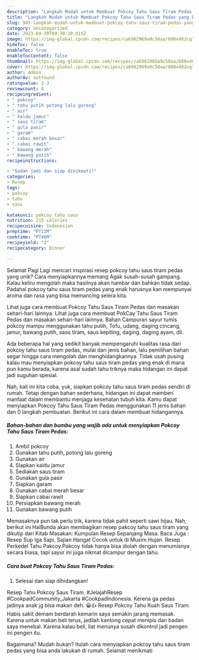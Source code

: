 ```yaml
---
description: "Langkah Mudah untuk Membuat Pokcoy Tahu Saus Tiram Pedas yang Enak, Enak"
title: "Langkah Mudah untuk Membuat Pokcoy Tahu Saus Tiram Pedas yang Enak, Enak"
slug: 945-langkah-mudah-untuk-membuat-pokcoy-tahu-saus-tiram-pedas-yang-enak-enak
category: Uncategorized
date: 2023-04-30T09:38:20.015Z
image: https://img-global.cpcdn.com/recipes/ca6962969a9c50aa/680x482cq70/pokcoy-tahu-saus-tiram-pedas-foto-resep-utama.jpg
hideToc: false
enableToc: true
enableTocContent: false
thumbnail: https://img-global.cpcdn.com/recipes/ca6962969a9c50aa/680x482cq70/pokcoy-tahu-saus-tiram-pedas-foto-resep-utama.jpg
cover: https://img-global.cpcdn.com/recipes/ca6962969a9c50aa/680x482cq70/pokcoy-tahu-saus-tiram-pedas-foto-resep-utama.jpg
author: Admin
authorAv: notfound
ratingvalue: 3.3
reviewcount: 8
recipeingredient:
- " pokcoy"
- " tahu putih potong lalu goreng"
- " air"
- " kaldu jamur"
- " saus tiram"
- " gula pasir"
- " garam"
- " cabai merah besar"
- " cabai rawit"
- " bawang merah"
- " bawang putih"
recipeinstructions:

- "Sudah jadi dan siap dinikmati!"
categories:
- Resep
tags:
- pokcoy
- tahu
- saus

katakunci: pokcoy tahu saus 
nutrition: 215 calories
recipecuisine: Indonesian
preptime: "PT13M"
cooktime: "PT46M"
recipeyield: "2"
recipecategory: Dinner

---
```



Selamat Pagi Lagi mencari inspirasi resep pokcoy tahu saus tiram pedas yang unik? Cara menyiapkannya memang Agak susah-susah gampang. Kalau keliru mengolah maka hasilnya akan hambar dan bahkan tidak sedap. Padahal pokcoy tahu saus tiram pedas yang enak harusnya kan mempunyai aroma dan rasa yang bisa memancing selera kita.


Lihat juga cara membuat Pokcoy Tahu Saus Tiram Pedas dan masakan sehari-hari lainnya. Lihat juga cara membuat PokCay Tahu Saus Tiram Pedas dan masakan sehari-hari lainnya. Bahan Campuran sayur tumis pokcoy mampu menggunakan tahu putih, Tofu, udang, daging cincang, jamur, bawang putih, saos tiram, saus kepiting, daging, daging ayam, dll.

Ada beberapa hal yang sedikit banyak mempengaruhi kualitas rasa dari pokcoy tahu saus tiram pedas, mulai dari jenis bahan, lalu pemilihan bahan segar hingga cara mengolah dan menghidangkannya. Tidak usah pusing kalau mau menyiapkan pokcoy tahu saus tiram pedas yang enak di mana pun kamu berada, karena asal sudah tahu triknya maka hidangan ini dapat jadi suguhan spesial.


Nah, kali ini kita coba, yuk, siapkan pokcoy tahu saus tiram pedas sendiri di rumah. Tetap dengan bahan sederhana, hidangan ini dapat memberi manfaat dalam membantu menjaga kesehatan tubuh kita. Kamu dapat menyiapkan Pokcoy Tahu Saus Tiram Pedas menggunakan 11 jenis bahan dan 0 langkah pembuatan. Berikut ini cara dalam membuat hidangannya.

<!--inarticleads1-->

##### Bahan-bahan dan bumbu yang wajib ada untuk menyiapkan Pokcoy Tahu Saus Tiram Pedas:

1. Ambil  pokcoy
1. Gunakan  tahu putih, potong lalu goreng
1. Gunakan  air
1. Siapkan  kaldu jamur
1. Sediakan  saus tiram
1. Gunakan  gula pasir
1. Siapkan  garam
1. Gunakan  cabai merah besar
1. Siapkan  cabai rawit
1. Persiapkan  bawang merah
1. Gunakan  bawang putih


Memasaknya pun tak perlu trik, karena tidak pahit seperti sawi hijau. Nah, berikut ini HaiBunda akan membagikan resep pakcoy tahu saus tiram yang dikutip dari Kitab Masakan: Kumpulan Resep Sepanjang Masa. Baca Juga : Resep Sup Iga Sapi, Sajian Hangat Cocok untuk di Musim Hujan. Resep Perkedel Tahu Pakcoy Pakcoy tidak hanya bisa diolah dengan menumisnya secara biasa, tapi sayur ini juga nikmat dicampur dengan tahu. 

<!--inarticleads2-->

##### Cara buat Pokcoy Tahu Saus Tiram Pedas:


1. Selesai dan siap dihidangkan!

Resep Tahu Pokcoy Saus Tiram. #JelajahResep #CookpadCommunity_Jakarta #CookpadIndonesia. Kerena ga pedas jadinya anak jg bisa makan deh. 😀👍 Resep Pokcoy Tahu Kuah Saus Tiram. Habis sakit demam berdarah kemarin saya semakin jarang memasak. Karena untuk makan beli terus, jadilah kantong cepat menipis dan badan saya menebal. Karena kalau beli, liat menunya susah dikontrol jadi pengen ini pengen itu. 

Bagaimana? Mudah bukan? Itulah cara menyiapkan pokcoy tahu saus tiram pedas yang bisa anda lakukan di rumah. Selamat menikmati
